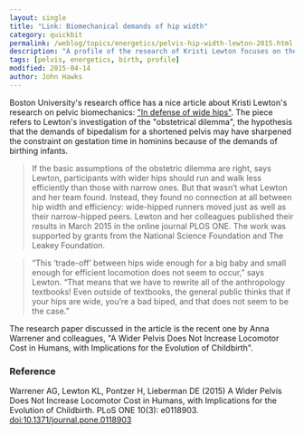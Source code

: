 ```yaml
---
layout: single
title: "Link: Biomechanical demands of hip width"
category: quickbit
permalink: /weblog/topics/energetics/pelvis-hip-width-lewton-2015.html
description: "A profile of the research of Kristi Lewton focuses on the finding that wider hips do not create inefficient bipeds."
tags: [pelvis, energetics, birth, profile]
modified: 2015-04-14
author: John Hawks
---
```


Boston University's research office has a nice article about Kristi Lewton's research on pelvic biomechanics: <a href="http://www.bu.edu/research/articles/in-defense-of-wide-hips/">"In defense of wide hips"</a>. The piece refers to Lewton's investigation of the "obstetrical dilemma", the hypothesis that the demands of bipedalism for a shortened pelvis may have sharpened the constraint on gestation time in hominins because of the demands of birthing infants. 

<blockquote>If the basic assumptions of the obstetric dilemma are right, says Lewton, participants with wider hips should run and walk less efficiently than those with narrow ones. But that wasn’t what Lewton and her team found. Instead, they found no connection at all between hip width and efficiency: wide-hipped runners moved just as well as their narrow-hipped peers. Lewton and her colleagues published their results in March 2015 in the online journal PLOS ONE. The work was supported by grants from the National Science Foundation and The Leakey Foundation.</blockquote>

<blockquote>“This ‘trade-off’ between hips wide enough for a big baby and small enough for efficient locomotion does not seem to occur,” says Lewton. “That means that we have to rewrite all of the anthropology textbooks! Even outside of textbooks, the general public thinks that if your hips are wide, you’re a bad biped, and that does not seem to be the case.”</blockquote>

The research paper discussed in the article is the recent one by Anna Warrener and colleagues, "A Wider Pelvis Does Not Increase Locomotor Cost in Humans, with Implications for the Evolution of Childbirth". 


### Reference

<p class="cite">Warrener AG, Lewton KL, Pontzer H, Lieberman DE (2015) A Wider Pelvis Does Not Increase Locomotor Cost in Humans, with Implications for the Evolution of Childbirth. PLoS ONE 10(3): e0118903. <a href="http://dx.doi.org/10.1371/journal.pone.0118903">doi:10.1371/journal.pone.0118903</a></p>

